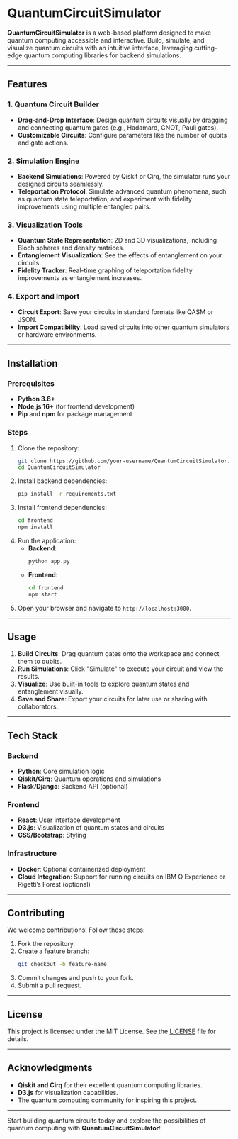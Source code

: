 # QuantumCircuitSimulator

**QuantumCircuitSimulator** is a web-based platform designed to make quantum computing accessible and interactive. Build, simulate, and visualize quantum circuits with an intuitive interface, leveraging cutting-edge quantum computing libraries for backend simulations.

---

## Features

### 1. Quantum Circuit Builder
- **Drag-and-Drop Interface**: Design quantum circuits visually by dragging and connecting quantum gates (e.g., Hadamard, CNOT, Pauli gates).
- **Customizable Circuits**: Configure parameters like the number of qubits and gate actions.

### 2. Simulation Engine
- **Backend Simulations**: Powered by Qiskit or Cirq, the simulator runs your designed circuits seamlessly.
- **Teleportation Protocol**: Simulate advanced quantum phenomena, such as quantum state teleportation, and experiment with fidelity improvements using multiple entangled pairs.

### 3. Visualization Tools
- **Quantum State Representation**: 2D and 3D visualizations, including Bloch spheres and density matrices.
- **Entanglement Visualization**: See the effects of entanglement on your circuits.
- **Fidelity Tracker**: Real-time graphing of teleportation fidelity improvements as entanglement increases.

### 4. Export and Import
- **Circuit Export**: Save your circuits in standard formats like QASM or JSON.
- **Import Compatibility**: Load saved circuits into other quantum simulators or hardware environments.

---

## Installation

### Prerequisites
- **Python 3.8+**
- **Node.js 16+** (for frontend development)
- **Pip** and **npm** for package management

### Steps
1. Clone the repository:
   ```bash
   git clone https://github.com/your-username/QuantumCircuitSimulator.git
   cd QuantumCircuitSimulator
   ```
2. Install backend dependencies:
   ```bash
   pip install -r requirements.txt
   ```
3. Install frontend dependencies:
   ```bash
   cd frontend
   npm install
   ```
4. Run the application:
   - **Backend**:
     ```bash
     python app.py
     ```
   - **Frontend**:
     ```bash
     cd frontend
     npm start
     ```
5. Open your browser and navigate to `http://localhost:3000`.

---

## Usage

1. **Build Circuits**: Drag quantum gates onto the workspace and connect them to qubits.
2. **Run Simulations**: Click "Simulate" to execute your circuit and view the results.
3. **Visualize**: Use built-in tools to explore quantum states and entanglement visually.
4. **Save and Share**: Export your circuits for later use or sharing with collaborators.

---

## Tech Stack

### Backend
- **Python**: Core simulation logic
- **Qiskit/Cirq**: Quantum operations and simulations
- **Flask/Django**: Backend API (optional)

### Frontend
- **React**: User interface development
- **D3.js**: Visualization of quantum states and circuits
- **CSS/Bootstrap**: Styling

### Infrastructure
- **Docker**: Optional containerized deployment
- **Cloud Integration**: Support for running circuits on IBM Q Experience or Rigetti’s Forest (optional)

---

## Contributing

We welcome contributions! Follow these steps:
1. Fork the repository.
2. Create a feature branch:
   ```bash
   git checkout -b feature-name
   ```
3. Commit changes and push to your fork.
4. Submit a pull request.

---

## License

This project is licensed under the MIT License. See the [LICENSE](LICENSE) file for details.

---

## Acknowledgments

- **Qiskit and Cirq** for their excellent quantum computing libraries.
- **D3.js** for visualization capabilities.
- The quantum computing community for inspiring this project.

---

Start building quantum circuits today and explore the possibilities of quantum computing with **QuantumCircuitSimulator**!

